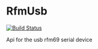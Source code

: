 # RfmUsb

[![Build Status](https://dev.azure.com/DerekGn/GitHub/_apis/build/status/DerekGn.RfmUsb?branchName=main)](https://dev.azure.com/DerekGn/GitHub/_build/latest?definitionId=3&branchName=main)

Api for the usb rfm69 serial device
